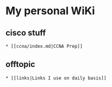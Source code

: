 # My personal WiKi

## cisco stuff
    * [[ccna/index.md|CCNA Prep]]

## offtopic
    * [[links|Links I use on daily basis]]

